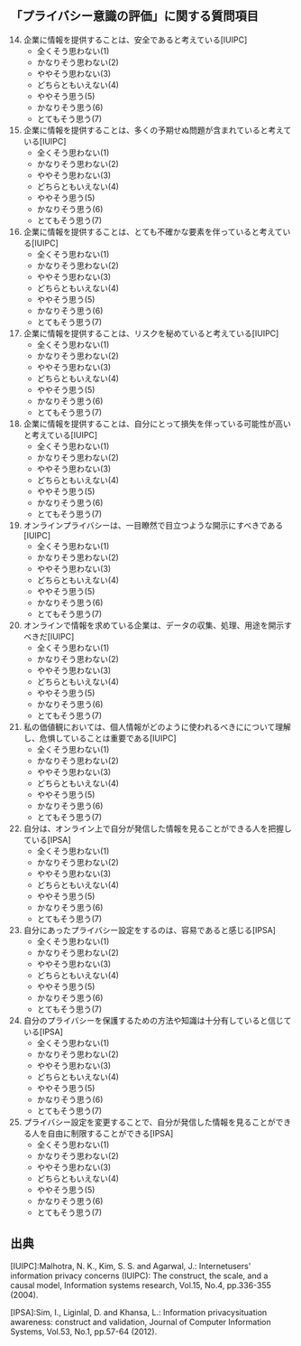 「プライバシー意識の評価」に関する質問項目
---
14. 企業に情報を提供することは、安全であると考えている[IUIPC]
    - 全くそう思わない(1)
    - かなりそう思わない(2)
    - ややそう思わない(3)
    - どちらともいえない(4)
    - ややそう思う(5)
    - かなりそう思う(6)
    - とてもそう思う(7)
15. 企業に情報を提供することは、多くの予期せぬ問題が含まれていると考えている[IUIPC]
    - 全くそう思わない(1)
    - かなりそう思わない(2)
    - ややそう思わない(3)
    - どちらともいえない(4)
    - ややそう思う(5)
    - かなりそう思う(6)
    - とてもそう思う(7)
16. 企業に情報を提供することは、とても不確かな要素を伴っていると考えている[IUIPC]
    - 全くそう思わない(1)
    - かなりそう思わない(2)
    - ややそう思わない(3)
    - どちらともいえない(4)
    - ややそう思う(5)
    - かなりそう思う(6)
    - とてもそう思う(7)
17. 企業に情報を提供することは、リスクを秘めていると考えている[IUIPC]
    - 全くそう思わない(1)
    - かなりそう思わない(2)
    - ややそう思わない(3)
    - どちらともいえない(4)
    - ややそう思う(5)
    - かなりそう思う(6)
    - とてもそう思う(7)
18. 企業に情報を提供することは、自分にとって損失を伴っている可能性が高いと考えている[IUIPC]
    - 全くそう思わない(1)
    - かなりそう思わない(2)
    - ややそう思わない(3)
    - どちらともいえない(4)
    - ややそう思う(5)
    - かなりそう思う(6)
    - とてもそう思う(7)
19. オンラインプライバシーは、一目瞭然で目立つような開示にすべきである[IUIPC]
    - 全くそう思わない(1)
    - かなりそう思わない(2)
    - ややそう思わない(3)
    - どちらともいえない(4)
    - ややそう思う(5)
    - かなりそう思う(6)
    - とてもそう思う(7)
20. オンラインで情報を求めている企業は、データの収集、処理、用途を開示すべきだ[IUIPC]
    - 全くそう思わない(1)
    - かなりそう思わない(2)
    - ややそう思わない(3)
    - どちらともいえない(4)
    - ややそう思う(5)
    - かなりそう思う(6)
    - とてもそう思う(7)
21. 私の価値観においては、個人情報がどのように使われるべきにについて理解し、危惧していることは重要である[IUIPC]
    - 全くそう思わない(1)
    - かなりそう思わない(2)
    - ややそう思わない(3)
    - どちらともいえない(4)
    - ややそう思う(5)
    - かなりそう思う(6)
    - とてもそう思う(7)
22. 自分は、オンライン上で自分が発信した情報を見ることができる人を把握している[IPSA]
    - 全くそう思わない(1)
    - かなりそう思わない(2)
    - ややそう思わない(3)
    - どちらともいえない(4)
    - ややそう思う(5)
    - かなりそう思う(6)
    - とてもそう思う(7)
23. 自分にあったプライバシー設定をするのは、容易であると感じる[IPSA]
    - 全くそう思わない(1)
    - かなりそう思わない(2)
    - ややそう思わない(3)
    - どちらともいえない(4)
    - ややそう思う(5)
    - かなりそう思う(6)
    - とてもそう思う(7)
24. 自分のプライバシーを保護するための方法や知識は十分有していると信じている[IPSA]
    - 全くそう思わない(1)
    - かなりそう思わない(2)
    - ややそう思わない(3)
    - どちらともいえない(4)
    - ややそう思う(5)
    - かなりそう思う(6)
    - とてもそう思う(7)
25. プライバシー設定を変更することで、自分が発信した情報を見ることができる人を自由に制限することができる[IPSA]
    - 全くそう思わない(1)
    - かなりそう思わない(2)
    - ややそう思わない(3)
    - どちらともいえない(4)
    - ややそう思う(5)
    - かなりそう思う(6)
    - とてもそう思う(7)

## 出典
[IUIPC]:Malhotra, N. K., Kim, S. S. and Agarwal, J.: Internetusers' information privacy concerns (IUIPC): The construct, the scale, and a causal model, Information systems research, Vol.15, No.4, pp.336-355 (2004).

[IPSA]:Sim, I., Liginlal, D. and Khansa, L.: Information privacysituation awareness: construct and validation, Journal of Computer Information Systems, Vol.53, No.1, pp.57-64 (2012).
